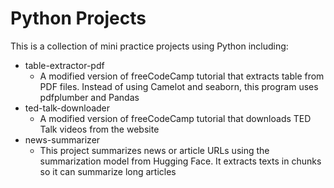 # Python Projects
This is a collection of mini practice projects using Python including:
* table-extractor-pdf
  - A modified version of freeCodeCamp tutorial that extracts table from PDF files. Instead of using Camelot and seaborn, this program uses pdfplumber and Pandas
* ted-talk-downloader
  - A modified version of freeCodeCamp tutorial that downloads TED Talk videos from the website
* news-summarizer
  - This project summarizes news or article URLs using the summarization model from Hugging Face. It extracts texts in chunks so it can summarize long articles
